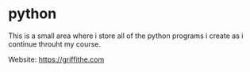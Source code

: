 # python
This is a small area where i store all of the python programs i create as i continue throuht my course. 

Website: https://griffithe.com
